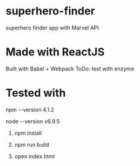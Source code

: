 # superhero-finder
superhero finder app with Marvel API

# Made with ReactJS
Built with Babel + Webpack
ToDo: test with enzyme

# Tested with
npm --version
4.1.2

node --version
v6.9.5

1. npm install

2. npm run build

3. open index.html
